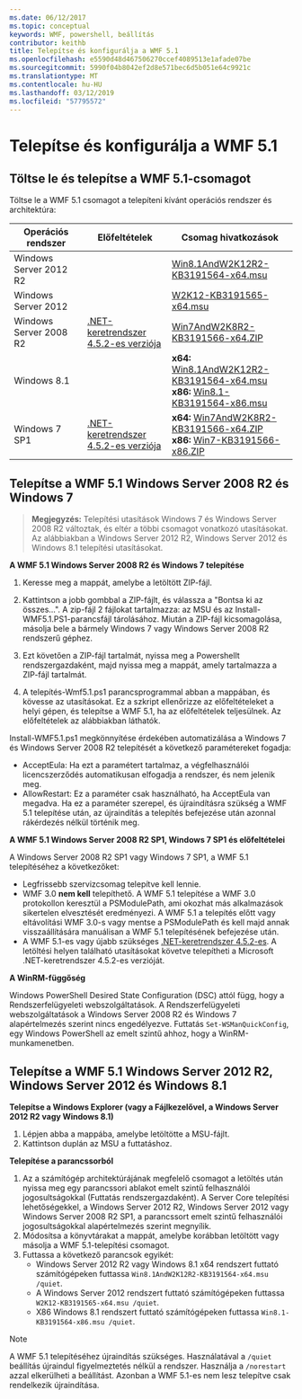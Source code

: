 ```yaml
---
ms.date: 06/12/2017
ms.topic: conceptual
keywords: WMF, powershell, beállítás
contributor: keithb
title: Telepítse és konfigurálja a WMF 5.1
ms.openlocfilehash: e5590d48d467506270ccef4089513e1afade07be
ms.sourcegitcommit: 5990f04b8042ef2d8e571bec6d5b051e64c9921c
ms.translationtype: MT
ms.contentlocale: hu-HU
ms.lasthandoff: 03/12/2019
ms.locfileid: "57795572"
---
```

# <a name="install-and-configure-wmf-51"></a>Telepítse és konfigurálja a WMF 5.1

## <a name="download-and-install-the-wmf-51-package"></a>Töltse le és telepítse a WMF 5.1-csomagot

Töltse le a WMF 5.1 csomagot a telepíteni kívánt operációs rendszer és architektúra:

| Operációs rendszer       | Előfeltételek           | Csomag hivatkozások                          |
|------------------------|-------------------------|----------------------------------------|
| Windows Server 2012 R2 |                         | [Win8.1AndW2K12R2-KB3191564-x64.msu][] |
| Windows Server 2012    |                         | [W2K12-KB3191565-x64.msu][]            |
| Windows Server 2008 R2 | [.NET-keretrendszer 4.5.2-es verziója][]| [Win7AndW2K8R2-KB3191566-x64.ZIP][]    |
| Windows 8.1            |                         | **x64:** [Win8.1AndW2K12R2-KB3191564-x64.msu][]</br>**x86:** [Win8.1-KB3191564-x86.msu][] |
| Windows 7 SP1          | [.NET-keretrendszer 4.5.2-es verziója][]| **x64:** [Win7AndW2K8R2-KB3191566-x64.ZIP][]</br>**x86:** [Win7-KB3191566-x86.ZIP][] |

[.NET-keretrendszer 4.5.2-es verziója]: https://www.microsoft.com/download/details.aspx?id=42642
[W2K12-KB3191565-x64.msu]: https://go.microsoft.com/fwlink/?linkid=839513
[Win7-KB3191566-x86.ZIP]: https://go.microsoft.com/fwlink/?linkid=839522
[Win7AndW2K8R2-KB3191566-x64.ZIP]: https://go.microsoft.com/fwlink/?linkid=839523
[Win8.1-KB3191564-x86.msu]: https://go.microsoft.com/fwlink/?linkid=839521
[Win8.1AndW2K12R2-KB3191564-x64.msu]: https://go.microsoft.com/fwlink/?linkid=839516

## <a name="install-wmf-51-for-windows-server-2008-r2-and-windows-7"></a>Telepítse a WMF 5.1 Windows Server 2008 R2 és Windows 7

> **Megjegyzés:** Telepítési utasítások Windows 7 és Windows Server 2008 R2 változtak, és eltér a többi csomagot vonatkozó utasításokat. Az alábbiakban a Windows Server 2012 R2, Windows Server 2012 és Windows 8.1 telepítési utasításokat.

**A WMF 5.1 Windows Server 2008 R2 és Windows 7 telepítése**

1. Keresse meg a mappát, amelybe a letöltött ZIP-fájl.

2. Kattintson a jobb gombbal a ZIP-fájlt, és válassza a "Bontsa ki az összes...". A zip-fájl 2 fájlokat tartalmazza: az MSU és az Install-WMF5.1.PS1-parancsfájl tárolásához.
Miután a ZIP-fájl kicsomagolása, másolja bele a bármely Windows 7 vagy Windows Server 2008 R2 rendszerű géphez.

3. Ezt követően a ZIP-fájl tartalmát, nyissa meg a Powershellt rendszergazdaként, majd nyissa meg a mappát, amely tartalmazza a ZIP-fájl tartalmát.

4. A telepítés-Wmf5.1.ps1 parancsprogrammal abban a mappában, és kövesse az utasításokat. Ez a szkript ellenőrizze az előfeltételeket a helyi gépen, és telepítse a WMF 5.1, ha az előfeltételek teljesülnek. Az előfeltételek az alábbiakban láthatók.

Install-WMF5.1.ps1 megkönnyítése érdekében automatizálása a Windows 7 és Windows Server 2008 R2 telepítését a következő paramétereket fogadja:

- AcceptEula: Ha ezt a paramétert tartalmaz, a végfelhasználói licencszerződés automatikusan elfogadja a rendszer, és nem jelenik meg.
- AllowRestart: Ez a paraméter csak használható, ha AcceptEula van megadva. Ha ez a paraméter szerepel, és újraindításra szükség a WMF 5.1 telepítése után, az újraindítás a telepítés befejezése után azonnal rákérdezés nélkül történik meg.

**A WMF 5.1 Windows Server 2008 R2 SP1, Windows 7 SP1 és előfeltételei**

A Windows Server 2008 R2 SP1 vagy Windows 7 SP1, a WMF 5.1 telepítéséhez a következőket:
- Legfrissebb szervizcsomag telepítve kell lennie.
- WMF 3.0 **nem kell** telepíthető. A WMF 5.1 telepítése a WMF 3.0 protokollon keresztül a PSModulePath, ami okozhat más alkalmazások sikertelen elvesztését eredményezi. A WMF 5.1 a telepítés előtt vagy eltávolítási WMF 3.0-s vagy mentse a PSModulePath és kell majd annak visszaállítására manuálisan a WMF 5.1 telepítésének befejezése után.
- A WMF 5.1-es vagy újabb szükséges [.NET-keretrendszer 4.5.2-es](https://www.microsoft.com/en-ca/download/details.aspx?id=42642).
A letöltési helyen található utasításokat követve telepítheti a Microsoft .NET-keretrendszer 4.5.2-es verzióját.

**A WinRM-függőség**

Windows PowerShell Desired State Configuration (DSC) attól függ, hogy a Rendszerfelügyeleti webszolgáltatások.
A Rendszerfelügyeleti webszolgáltatások a Windows Server 2008 R2 és Windows 7 alapértelmezés szerint nincs engedélyezve.
Futtatás `Set-WSManQuickConfig`, egy Windows PowerShell az emelt szintű ahhoz, hogy a WinRM-munkamenetben.

## <a name="install-wmf-51-for-windows-server-2012-r2-windows-server-2012-and-windows-81"></a>Telepítse a WMF 5.1 Windows Server 2012 R2, Windows Server 2012 és Windows 8.1

**Telepítse a Windows Explorer (vagy a Fájlkezelővel, a Windows Server 2012 R2 vagy Windows 8.1)**

1. Lépjen abba a mappába, amelybe letöltötte a MSU-fájlt.
2. Kattintson duplán az MSU a futtatáshoz.

**Telepítése a parancssorból**

1. Az a számítógép architektúrájának megfelelő csomagot a letöltés után nyissa meg egy parancssori ablakot emelt szintű felhasználói jogosultságokkal (Futtatás rendszergazdaként). A Server Core telepítési lehetőségekkel, a Windows Server 2012 R2, Windows Server 2012 vagy Windows Server 2008 R2 SP1, a parancssort emelt szintű felhasználói jogosultságokkal alapértelmezés szerint megnyílik.
2. Módosítsa a könyvtárakat a mappát, amelybe korábban letöltött vagy másolja a WMF 5.1-telepítési csomagot.
3. Futtassa a következő parancsok egyikét:
   - Windows Server 2012 R2 vagy Windows 8.1 x64 rendszert futtató számítógépeken futtassa `Win8.1AndW2K12R2-KB3191564-x64.msu /quiet`.
   - A Windows Server 2012 rendszert futtató számítógépeken futtassa `W2K12-KB3191565-x64.msu /quiet`.
   - X86 Windows 8.1 rendszert futtató számítógépeken futtassa `Win8.1-KB3191564-x86.msu /quiet`.

> [!NOTE]
> A WMF 5.1 telepítéséhez újraindítás szükséges. Használatával a `/quiet` beállítás újraindul figyelmeztetés nélkül a rendszer.
> Használja a `/norestart` azzal elkerülheti a beállítást. Azonban a WMF 5.1-es nem lesz telepítve csak rendelkezik újraindítása.

